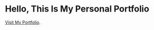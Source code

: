 # Hello, This Is My Personal Portfolio

[Visit My Portfolio](https://callmesetia.github.io/personal-portfolio/).
